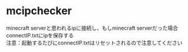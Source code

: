 # mcipchecker
minecraft serverと思われるipに接続し、もしminecraft serverだった場合connectIP.txtにipを保存する<br>
注意：起動するたびにconnectIP.txtはリセットされるので注意してください
